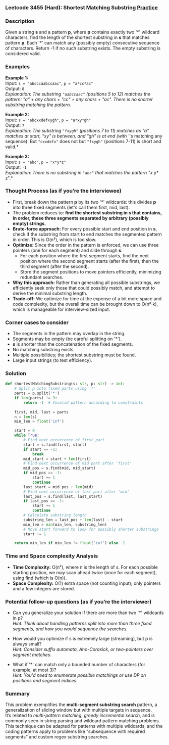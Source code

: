 ### Leetcode 3455 (Hard): Shortest Matching Substring [Practice](https://leetcode.com/problems/shortest-matching-substring)

### Description  
Given a string **s** and a pattern **p**, where **p** contains exactly two '\*' wildcard characters, find the length of the shortest substring in **s** that matches pattern **p**. Each '\*' can match any (possibly empty) consecutive sequence of characters. Return -1 if no such substring exists. The empty substring is considered valid.

### Examples  

**Example 1:**  
Input: `s = "abcccaabccaac"`,  `p = "a*cc*ac"`  
Output: `8`  
*Explanation: The substring `"aabccaac"` (positions 5 to 12) matches the pattern: "a" + any chars + "cc" + any chars + "ac". There is no shorter substring matching the pattern.*

**Example 2:**  
Input: `s = "abcxxdefxygh"`,  `p = "a*xy*gh"`  
Output: `7`  
*Explanation: The substring `"fxygh"` (positions 7 to 11) matches as "a" matches at start, "xy" is between, and "gh" is at end (with '*'s matching any sequence). But `"cxxdefx"` does not but `"fxygh"` (positions 7-11) is short and valid.*

**Example 3:**  
Input: `s = "abc"`,  `p = "x*y*z"`  
Output: `-1`  
*Explanation: There is no substring in `"abc"` that matches the pattern "x* y* z".*


### Thought Process (as if you’re the interviewee)  
- First, break down the pattern **p** by its two '\*' wildcards: this divides **p** into three fixed segments (let's call them first, mid, last).
- The problem reduces to: **find the shortest substring in s that contains, in order, these three segments separated by arbitrary (possibly empty) strings.**
- **Brute-force approach:** For every possible start and end position in **s**, check if the substring from start to end matches the segmented pattern in order. This is O(n³), which is too slow.
- **Optimize:** Since the order in the pattern is enforced, we can use three pointers (one for each segment) and slide through **s**:
    - For each position where the first segment starts, find the next position where the second segment starts (after the first), then the third segment (after the second).
    - Store the segment positions to move pointers efficiently, minimizing redundant searches.
- **Why this approach:** Rather than generating all possible substrings, we efficiently seek only those that could possibly match, and attempt to derive the minimal substring length.  
- **Trade-off:** We optimize for time at the expense of a bit more space and code complexity, but the overall time can be brought down to O(n²⋅k), which is manageable for interview-sized input.

### Corner cases to consider  
- The segments in the pattern may overlap in the string.
- Segments may be empty (be careful splitting on '*').
- **s** is shorter than the concatenation of the fixed segments.
- No matching substring exists.
- Multiple possibilities; the shortest substring must be found.
- Large input strings (to test efficiency).

### Solution

```python
def shortestMatchingSubstring(s: str, p: str) -> int:
    # Split p into fixed parts using '*'
    parts = p.split('*')
    if len(parts) != 3:
        return -1  # Invalid pattern according to constraints
    
    first, mid, last = parts
    n = len(s)
    min_len = float('inf')

    start = 0
    while True:
        # Find next occurrence of first part
        start = s.find(first, start)
        if start == -1:
            break
        mid_start = start + len(first)
        # Find next occurrence of mid part after 'first'
        mid_pos = s.find(mid, mid_start)
        if mid_pos == -1:
            start += 1
            continue
        last_start = mid_pos + len(mid)
        # Find next occurrence of last part after 'mid'
        last_pos = s.find(last, last_start)
        if last_pos == -1:
            start += 1
            continue
        # Calculate substring length
        substring_len = last_pos + len(last) - start
        min_len = min(min_len, substring_len)
        # Move start forward to look for possibly shorter substrings
        start += 1

    return min_len if min_len != float('inf') else -1
```

### Time and Space complexity Analysis  

- **Time Complexity:** O(n²), where n is the length of s. For each possible starting position, we may scan ahead twice (once for each segment), using find (which is O(n)).
- **Space Complexity:** O(1) extra space (not counting input); only pointers and a few integers are stored.


### Potential follow-up questions (as if you’re the interviewer)  

- Can you generalize your solution if there are more than two '*' wildcards in p?  
  *Hint: Think about handling patterns split into more than three fixed segments, and how you would sequence the searches.*

- How would you optimize if s is extremely large (streaming), but p is always small?  
  *Hint: Consider suffix automata, Aho-Corasick, or two-pointers over segment matches.*

- What if '*' can match only a bounded number of characters (for example, at most 3)?  
  *Hint: You'd need to enumerate possible matchings or use DP on positions and segment indices.*


### Summary
This problem exemplifies the **multi-segment substring search** pattern, a generalization of sliding window but with multiple targets in sequence.  
It’s related to *multi-pattern matching*, *greedy incremental search*, and is commonly seen in string parsing and wildcard pattern matching problems.  
This technique can be adapted for patterns with multiple wildcards, and the coding patterns apply to problems like “subsequence with required segments” and custom regex substring searches.